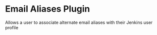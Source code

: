 # Email Aliases Plugin
Allows a user to associate alternate email aliases with their Jenkins user profile

